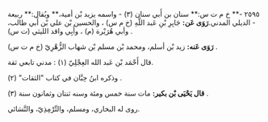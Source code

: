 ٢٥٩٥ -** خ م ت س:** سنان بن أَبي سنان (٣) - واسمه يزيد بْن أمية،** ويُقال:** ربيعة - الديلي المدني.**رَوَى عَن:** جَابِرِ بْنِ عَبد اللَّهِ (خ م س) ، والحسين بْن علي بْن أَبي طالب، وأبي هُرَيْرة (م) ، وأَبِي واقد الليثي (ت س) .

**رَوَى عَنه:** زيد بْن أسلم، ومحمد بْن مسلم بْن شهاب الزُّهْرِيّ (خ م ت س) .

قال أَحْمَد بْن عَبد الله العِجْلِيّ (١) : مدني تابعي ثقة.

وذكره ابنُ حِبَّان في كتاب "الثقات" (٢) .

**قال يَحْيَى بْن بكير:** مات سنة خمس ومئة وسنه ثنتان وثمانون سنة (٣) .

روى له البخاري، ومسلم، والتِّرْمِذِيّ، والنَّسَائي.